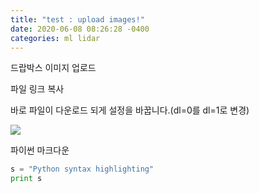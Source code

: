 ```yaml
---
title: "test : upload images!"
date: 2020-06-08 08:26:28 -0400
categories: ml lidar
---
```


드랍박스 이미지 업로드

파일 링크 복사

바로 파일이 다운로드 되게 설정을 바꿉니다.(dl=0를 dl=1로 변경) 

<img src="https://www.dropbox.com/s/vsjnc903pv1snzv/logo-2x.png?dl=1">


파이썬 마크다운  
```python
s = "Python syntax highlighting"
print s
```
